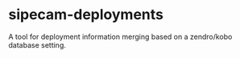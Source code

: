 # sipecam-deployments

A tool for deployment information merging based on a zendro/kobo database setting.
